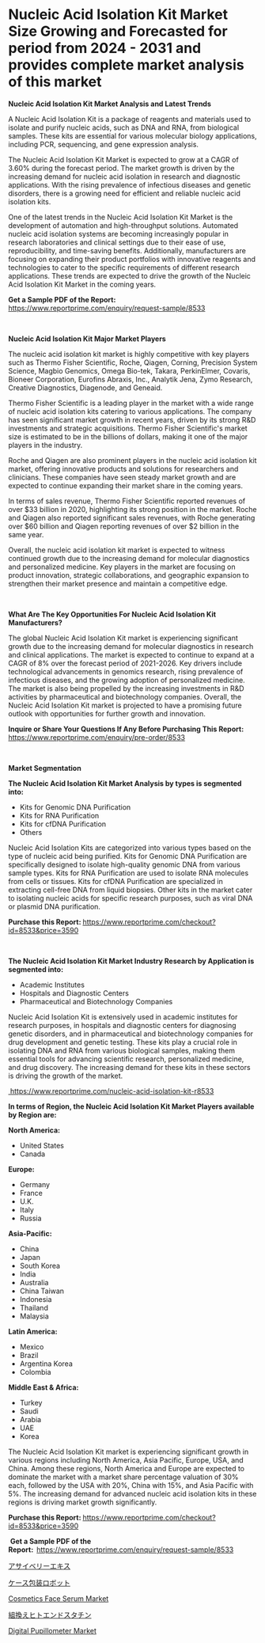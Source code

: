 <p><h1>Nucleic Acid Isolation Kit Market Size Growing and Forecasted for period from 2024 - 2031 and provides complete market analysis of this market</h1></p><p><strong>Nucleic Acid Isolation Kit Market Analysis and Latest Trends</strong></p>
<p><p>A Nucleic Acid Isolation Kit is a package of reagents and materials used to isolate and purify nucleic acids, such as DNA and RNA, from biological samples. These kits are essential for various molecular biology applications, including PCR, sequencing, and gene expression analysis.</p><p>The Nucleic Acid Isolation Kit Market is expected to grow at a CAGR of 3.60% during the forecast period. The market growth is driven by the increasing demand for nucleic acid isolation in research and diagnostic applications. With the rising prevalence of infectious diseases and genetic disorders, there is a growing need for efficient and reliable nucleic acid isolation kits.</p><p>One of the latest trends in the Nucleic Acid Isolation Kit Market is the development of automation and high-throughput solutions. Automated nucleic acid isolation systems are becoming increasingly popular in research laboratories and clinical settings due to their ease of use, reproducibility, and time-saving benefits. Additionally, manufacturers are focusing on expanding their product portfolios with innovative reagents and technologies to cater to the specific requirements of different research applications. These trends are expected to drive the growth of the Nucleic Acid Isolation Kit Market in the coming years.</p></p>
<p><strong>Get a Sample PDF of the Report:&nbsp;</strong> <a href="https://www.reportprime.com/enquiry/request-sample/8533">https://www.reportprime.com/enquiry/request-sample/8533</a></p>
<p>&nbsp;</p>
<p><strong>Nucleic Acid Isolation Kit Major Market Players</strong></p>
<p><p>The nucleic acid isolation kit market is highly competitive with key players such as Thermo Fisher Scientific, Roche, Qiagen, Corning, Precision System Science, Magbio Genomics, Omega Bio-tek, Takara, PerkinElmer, Covaris, Bioneer Corporation, Eurofins Abraxis, Inc., Analytik Jena, Zymo Research, Creative Diagnostics, Diagenode, and Geneaid. </p><p>Thermo Fisher Scientific is a leading player in the market with a wide range of nucleic acid isolation kits catering to various applications. The company has seen significant market growth in recent years, driven by its strong R&D investments and strategic acquisitions. Thermo Fisher Scientific's market size is estimated to be in the billions of dollars, making it one of the major players in the industry.</p><p>Roche and Qiagen are also prominent players in the nucleic acid isolation kit market, offering innovative products and solutions for researchers and clinicians. These companies have seen steady market growth and are expected to continue expanding their market share in the coming years.</p><p>In terms of sales revenue, Thermo Fisher Scientific reported revenues of over $33 billion in 2020, highlighting its strong position in the market. Roche and Qiagen also reported significant sales revenues, with Roche generating over $60 billion and Qiagen reporting revenues of over $2 billion in the same year.</p><p>Overall, the nucleic acid isolation kit market is expected to witness continued growth due to the increasing demand for molecular diagnostics and personalized medicine. Key players in the market are focusing on product innovation, strategic collaborations, and geographic expansion to strengthen their market presence and maintain a competitive edge.</p></p>
<p>&nbsp;</p>
<p><strong>What Are The Key Opportunities For Nucleic Acid Isolation Kit Manufacturers?</strong></p>
<p><p>The global Nucleic Acid Isolation Kit market is experiencing significant growth due to the increasing demand for molecular diagnostics in research and clinical applications. The market is expected to continue to expand at a CAGR of 8% over the forecast period of 2021-2026. Key drivers include technological advancements in genomics research, rising prevalence of infectious diseases, and the growing adoption of personalized medicine. The market is also being propelled by the increasing investments in R&D activities by pharmaceutical and biotechnology companies. Overall, the Nucleic Acid Isolation Kit market is projected to have a promising future outlook with opportunities for further growth and innovation.</p></p>
<p><strong>Inquire or Share Your Questions If Any Before Purchasing This Report:</strong> <a href="https://www.reportprime.com/enquiry/pre-order/8533">https://www.reportprime.com/enquiry/pre-order/8533</a></p>
<p>&nbsp;</p>
<p><strong>Market Segmentation</strong></p>
<p><strong>The Nucleic Acid Isolation Kit Market Analysis by types is segmented into:</strong></p>
<p><ul><li>Kits for Genomic DNA Purification</li><li>Kits for RNA Purification</li><li>Kits for cfDNA Purification</li><li>Others</li></ul></p>
<p><p>Nucleic Acid Isolation Kits are categorized into various types based on the type of nucleic acid being purified. Kits for Genomic DNA Purification are specifically designed to isolate high-quality genomic DNA from various sample types. Kits for RNA Purification are used to isolate RNA molecules from cells or tissues. Kits for cfDNA Purification are specialized in extracting cell-free DNA from liquid biopsies. Other kits in the market cater to isolating nucleic acids for specific research purposes, such as viral DNA or plasmid DNA purification.</p></p>
<p><strong>Purchase this Report:&nbsp;</strong><a href="https://www.reportprime.com/checkout?id=8533&price=3590">https://www.reportprime.com/checkout?id=8533&price=3590</a></p>
<p>&nbsp;</p>
<p><strong>The Nucleic Acid Isolation Kit Market Industry Research by Application is segmented into:</strong></p>
<p><ul><li>Academic Institutes</li><li>Hospitals and Diagnostic Centers</li><li>Pharmaceutical and Biotechnology Companies</li></ul></p>
<p><p>Nucleic Acid Isolation Kit is extensively used in academic institutes for research purposes, in hospitals and diagnostic centers for diagnosing genetic disorders, and in pharmaceutical and biotechnology companies for drug development and genetic testing. These kits play a crucial role in isolating DNA and RNA from various biological samples, making them essential tools for advancing scientific research, personalized medicine, and drug discovery. The increasing demand for these kits in these sectors is driving the growth of the market.</p></p>
<p><a href="https://www.reportprime.com/nucleic-acid-isolation-kit-r8533">&nbsp;https://www.reportprime.com/nucleic-acid-isolation-kit-r8533</a></p>
<p><strong>In terms of Region, the Nucleic Acid Isolation Kit Market Players available by Region are:</strong></p>
<p>
    <p> <strong> North America: </strong>
        <ul>
            <li>United States</li>
            <li>Canada</li>
        </ul>
        </p> 
    <p> <strong> Europe: </strong>
        <ul>
            <li>Germany</li>
            <li>France</li>
            <li>U.K.</li>
            <li>Italy</li>
            <li>Russia</li>
        </ul>
        </p> 
    <p> <strong> Asia-Pacific: </strong>
        <ul>
            <li>China</li>
            <li>Japan</li>
            <li>South Korea</li>
            <li>India</li>
            <li>Australia</li>
            <li>China Taiwan</li>
            <li>Indonesia</li>
            <li>Thailand</li>
            <li>Malaysia</li>
        </ul>
        </p> 
    <p> <strong> Latin America: </strong>
        <ul>
            <li>Mexico</li>
            <li>Brazil</li>
            <li>Argentina Korea</li>
            <li>Colombia</li>
        </ul>
        </p> 
    <p> <strong> Middle East & Africa: </strong>
        <ul>
            <li>Turkey</li>
            <li>Saudi</li>
            <li>Arabia</li>
            <li>UAE</li>
            <li>Korea</li>
        </ul>
    </p>
    </p>
<p><p>The Nucleic Acid Isolation Kit market is experiencing significant growth in various regions including North America, Asia Pacific, Europe, USA, and China. Among these regions, North America and Europe are expected to dominate the market with a market share percentage valuation of 30% each, followed by the USA with 20%, China with 15%, and Asia Pacific with 5%. The increasing demand for advanced nucleic acid isolation kits in these regions is driving market growth significantly.</p></p>
<p><strong>Purchase this Report: </strong><a href="https://www.reportprime.com/checkout?id=8533&price=3590">https://www.reportprime.com/checkout?id=8533&price=3590</a></p>
<p>&nbsp;<strong>Get a Sample PDF of the Report:&nbsp;&nbsp;</strong><a href="https://www.reportprime.com/enquiry/request-sample/8533">https://www.reportprime.com/enquiry/request-sample/8533</a></p>
<p><strong></strong></p>
<p><p><a href="https://github.com/marbadji/Market-Research-Report-List-1/blob/main/880133722957.md">アサイベリーエキス</a></p><p><a href="https://medium.com/@wadeavis5656202/%E3%82%B1%E3%83%BC%E3%82%B9%E6%A2%B1%E5%8C%85%E3%83%AD%E3%83%9C%E3%83%83%E3%83%88%E5%B8%82%E5%A0%B4-%E5%B8%82%E5%A0%B4%E3%82%B7%E3%82%A7%E3%82%A2-%E5%B8%82%E5%A0%B4%E3%83%88%E3%83%AC%E3%83%B3%E3%83%89-%E3%81%8A%E3%82%88%E3%81%B3%E5%B0%86%E6%9D%A5%E3%81%AE%E6%88%90%E9%95%B7%E3%82%92%E6%8E%A2%E3%82%8B-195a5ccf77f3">ケース包装ロボット</a></p><p><a href="https://circular-yam-9b9.notion.site/Cosmetics-Face-Serum-Market-Focuses-on-Market-Share-Size-and-Projected-Forecast-Till-2031-ce9a6e942f31406cb8868a5e17f58005">Cosmetics Face Serum Market</a></p><p><a href="https://medium.com/@ashleyivingston5656/%E7%B5%84%E3%81%BF%E6%8F%9B%E3%81%88%E4%BA%BA%E9%96%93%E3%82%A8%E3%83%B3%E3%83%89%E3%82%B9%E3%82%BF%E3%83%81%E3%83%B3%E5%B8%82%E5%A0%B4%E3%81%AF-%E5%B8%82%E5%A0%B4%E3%82%B7%E3%82%A7%E3%82%A2-%E5%B8%82%E5%A0%B4%E5%8B%95%E5%90%91-%E5%B8%82%E5%A0%B4%E6%88%90%E9%95%B7%E3%81%AB%E9%96%A2%E3%81%99%E3%82%8B%E6%83%85%E5%A0%B1%E3%82%92%E6%8F%90%E4%BE%9B%E3%81%97%E3%81%BE%E3%81%99-65cfa06f9e58">組換えヒトエンドスタチン</a></p><p><a href="https://github.com/indrystar/Market-Research-Report-List-2/blob/main/digital-pupillometer-market.md">Digital Pupillometer Market</a></p></p>